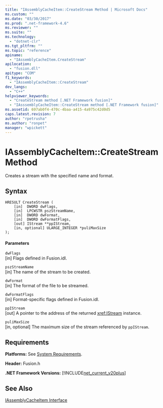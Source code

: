 ```yaml
---
title: "IAssemblyCacheItem::CreateStream Method | Microsoft Docs"
ms.custom: ""
ms.date: "03/30/2017"
ms.prod: ".net-framework-4.6"
ms.reviewer: ""
ms.suite: ""
ms.technology: 
  - "dotnet-clr"
ms.tgt_pltfrm: ""
ms.topic: "reference"
apiname: 
  - "IAssemblyCacheItem.CreateStream"
apilocation: 
  - "fusion.dll"
apitype: "COM"
f1_keywords: 
  - "IAssemblyCacheItem::CreateStream"
dev_langs: 
  - "C++"
helpviewer_keywords: 
  - "CreateStream method [.NET Framework fusion]"
  - "IAsssemblyCacheItem::CreateStream method [.NET Framework fusion]"
ms.assetid: 697ab0f4-470c-4baa-a415-4a975c42d0d5
caps.latest.revision: 7
author: "rpetrusha"
ms.author: "ronpet"
manager: "wpickett"
---
```

# IAssemblyCacheItem::CreateStream Method
Creates a stream with the specified name and format.  
  
## Syntax  
  
```  
HRESULT CreateStream (  
    [in]  DWORD dwFlags,  
    [in]  LPCWSTR pszStreamName,  
    [in]  DWORD dwFormat,  
    [in]  DWORD dwFormatFlags,  
    [out] IStream **ppIStream,  
    [in, optional] ULARGE_INTEGER *puliMaxSize  
);  
```  
  
#### Parameters  
 `dwFlags`  
 [in] Flags defined in Fusion.idl.  
  
 `pszStreamName`  
 [in] The name of the stream to be created.  
  
 `dwFormat`  
 [in] The format of the file to be streamed.  
  
 `dwFormatFlags`  
 [in] Format-specific flags defined in Fusion.idl.  
  
 `ppIStream`  
 [out] A pointer to the address of the returned <xref:IStream> instance.  
  
 `puliMaxSize`  
 [in, optional] The maximum size of the stream referenced by `ppIStream`.  
  
## Requirements  
 **Platforms:** See [System Requirements](../../../../docs/framework/getting-started/system-requirements.md).  
  
 **Header:** Fusion.h  
  
 **.NET Framework Versions:** [!INCLUDE[net_current_v20plus](../../../../includes/net-current-v20plus-md.md)]  
  
## See Also  
 [IAssemblyCacheItem Interface](../../../../docs/framework/unmanaged-api/fusion/iassemblycacheitem-interface.md)